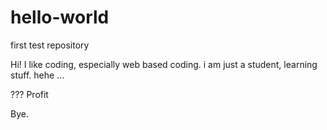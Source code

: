 # hello-world
first test repository

Hi!
I like coding, 
especially web based coding.
i am just a student,
learning stuff.
hehe
...

???
Profit


Bye.


